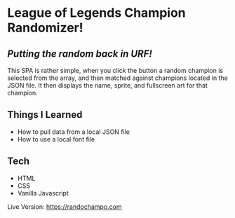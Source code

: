 # League of Legends Champion Randomizer!

## _Putting the random back in URF!_

This SPA is rather simple, when you click the button a random champion is selected from the array, and then matched against champions located in the JSON file. It then displays the name, sprite, and fullscreen art for that champion.

## Things I Learned

- How to pull data from a local JSON file
- How to use a local font file

## Tech

- HTML
- CSS
- Vanilla Javascript

Live Version: https://randochampo.com
